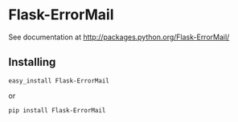 # Flask-ErrorMail

See documentation at http://packages.python.org/Flask-ErrorMail/

## Installing

    easy_install Flask-ErrorMail

or

    pip install Flask-ErrorMail

